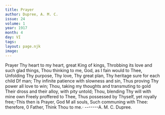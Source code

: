 ```yaml
---
title: Prayer
author: Dupree, A. M. C.
issue: 24
volume: 1
year: 1917
month: 4
day: VI
tags:
layout: page.njk
image:
---
```

Prayer   Thy heart to my heart, great King of kings, Throbbing its love and such glad things,   Thou thinking to me, God, as I fain would to   Thee,   Unfolding Thy purpose, Thy love, Thy great   plan,   Thy heritage sure for each child Df man;   Thy infinite patience with slowness and sin, Thus proving Thy power all love to win; Thou, taking my thoughts and transmuting   to gold   Their dross and their alloy, with pity untold; Thou, blending Thy will with mine own   Freely proffered to Thee,   Thus possessed by Thyself, yet royally free;-This then is Prayer, God M all souls,   Such communing with Thee: therefore, 0   Father,   Think Thou to me.·   -------A. M. C. Dupree.   


